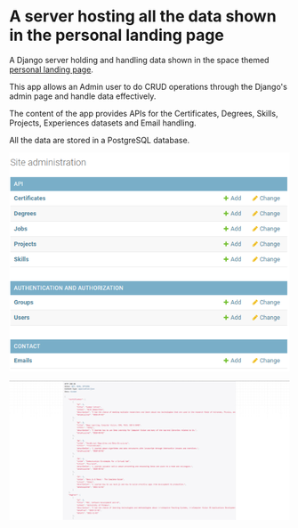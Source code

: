 # A server hosting  all the data shown in the personal landing page

A Django server holding and handling data shown in the space themed [personal landing page](https://github.com/GeorgeCodeHub/portfolio).

This app allows an Admin user to do CRUD operations through the Django's admin page and handle data effectively.

The content of the app provides APIs for the Certificates, Degrees, Skills, Projects, Experiences datasets and Email handling.

All the data are stored in a PostgreSQL database.

![admin-view](https://raw.githubusercontent.com/GeorgeCodeHub/portfolio-server/master/Screenshots/admin-view.png)

![api-view](https://raw.githubusercontent.com/GeorgeCodeHub/portfolio-server/master/Screenshots/api-view.png)
